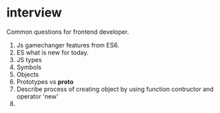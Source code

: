 # interview
Common questions for frontend developer.
1) Js gamechanger features from ES6.
2) ES what is new for today.
3) JS types
4) Symbols
5) Objects
6) Prototypes vs __proto__
7) Describe process of creating object by using function contructor and operator 'new'
8) 
